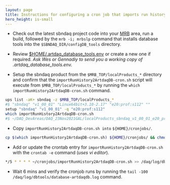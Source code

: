 ```yaml
---
layout: page
title: Instructions for configuring a cron job that imports run history records from /daq/run_records/ into ArtdaqDB.
hero_height: is-small
---
```


* Check out the latest sbndaq project code into your [MRB](https://sbnsoftware.github.io/sbn_online_wiki/Installation) area, run a build, followed by the ```mrb -i; mrbslp``` command that installs database tools into the ```$SBNDAQ_DIR/configDB_tools``` directory.

* Review [$HOME/.artdaq_database_tools.env](https://github.com/SBNSoftware/sbndaq/blob/feature/dbtools/configDB_tools/config/artdaq_database_tools.env.example) or create a new one if required. _Ask Wes or Gennadiy to send you a working copy of .artdaq_database_tools.env._

* Setup the sbndaq product from the ```$MRB_TOP/localProducts_*``` directory and confirm that the ```importRunHistory2ArtdaqDB-cron.sh``` script will execute from ```$MRB_TOP/localProducts_*```  by running the ```which importRunHistory2ArtdaqDB-cron.sh``` command.

```bash
ups list -aK+ sbndaq -z $MRB_TOP/localProducts_*
#$ "sbndaq" "v1_00_01" "Linux64bit+3.10-2.17" "e20:prof:s112" ""
setup "sbndaq" "v1_00_01" -q "e20:prof:s112"
which importRunHistory2ArtdaqDB-cron.sh
#$ ~/DAQ_DevAreas/DAQ_23Nov2021GAL/localProducts_sbndaq_v1_00_01_e20_prof_s112/sbndaq/v1_00_01/configDB_tools/importRunHistory2ArtdaqDB-cron.sh
```

* Copy ```importRunHistory2ArtdaqDB-cron.sh into``` ```${HOME}/cronjobs/```.

```bash
cp $(which importRunHistory2ArtdaqDB-cron.sh) ${HOME}/cronjobs/ && chmod a+rx ${HOME}/cronjobs/importRunHistory2ArtdaqDB-cron.sh
```

* Add or update the crontab entry for ```importRunHistory2ArtdaqDB-cron.sh``` with the ```crontab -e``` command (_uses vi editor_).
 
```bash
*/5 * * * * ~/cronjobs/importRunHistory2ArtdaqDB-cron.sh >> /daq/log/dbtools/database-artdaqdb.log 2>&1
```

* Wait 6 mins and verify the cronjob runs by running the ```tail -100 /daq/log/dbtools/database-artdaqdb.log``` command.
